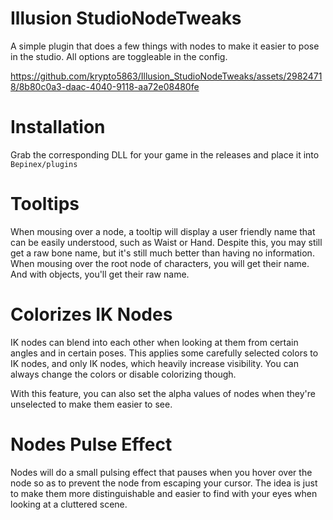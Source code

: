 # Illusion StudioNodeTweaks
A simple plugin that does a few things with nodes to make it easier to pose in the studio. All options are toggleable in the config.

https://github.com/krypto5863/Illusion_StudioNodeTweaks/assets/29824718/8b80c0a3-daac-4040-9118-aa72e08480fe

# Installation
Grab the corresponding DLL for your game in the releases and place it into `Bepinex/plugins`

# Tooltips
When mousing over a node, a tooltip will display a user friendly name that can be easily understood, such as Waist or Hand. Despite this, you may still get a raw bone name, but it's still much better than having no information. When mousing over the root node of characters, you will get their name. And with objects, you'll get their raw name.

# Colorizes IK Nodes
IK nodes can blend into each other when looking at them from certain angles and in certain poses. This applies some carefully selected colors to IK nodes, and only IK nodes, which heavily increase visibility. You can always change the colors or disable colorizing though.

With this feature, you can also set the alpha values of nodes when they're unselected to make them easier to see.

# Nodes Pulse Effect
Nodes will do a small pulsing effect that pauses when you hover over the node so as to prevent the node from escaping your cursor. The idea is just to make them more distinguishable and easier to find with your eyes when looking at a cluttered scene.
